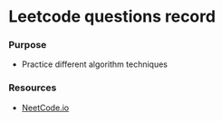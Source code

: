 # Leetcode questions record

### Purpose

- Practice different algorithm techniques

### Resources

- [NeetCode.io](https://neetcode.io/)
